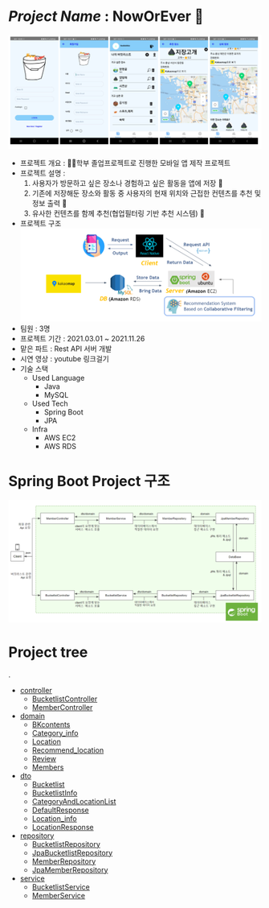 # *Project Name* : **NowOrEver** 📝  
![앱 이미지](./image/app_images.png)
- 프로젝트 개요 : 🙋‍♂️학부 졸업프로젝트로 진행한 모바일 앱 제작 프로젝트  
- 프로젝트 설명 :  
   1. 사용자가 방문하고 싶은 장소나 경험하고 싶은 활동을 앱에 저장 📂  
   2. 기존에 저장해둔 장소와 활동 중 사용자의 현재 위치와 근접한 컨텐츠를 추천 및 정보 출력 🚩    
   3. 유사한 컨텐츠를 함께 추천(협업필터링 기반 추천 시스템) 🥳  
- 프로젝트 구조
![프로젝트 구조](./image/project_structure.png)  
- 팀원 : 3명
- 프로젝트 기간 : 2021.03.01 ~ 2021.11.26 
- 맡은 파트 : Rest API 서버 개발
- 시연 영상 : youtube 링크걸기
- 기술 스택  
   - Used Language
      - Java
      - MySQL
   - Used Tech
      - Spring Boot
      - JPA
   - Infra
      - AWS EC2
      - AWS RDS  
  
   
   
 # Spring Boot Project 구조
 ![Spring Boot 구조](./image/springboot_structure.png)  
 
  
  
# Project tree
.
 * [controller](/src/main/java/noobokmizz/noworever/controller)
   * [BucketlistController](/src/main/java/noobokmizz/noworever/controller/BucketlistController.java)
   * [MemberController](/src/main/java/noobokmizz/noworever/controller/MemberController.java)
 * [domain](/src/main/java/noobokmizz/noworever/domain)
   * [BKcontents](/src/main/java/noobokmizz/noworever/domain/Bkcontents.java)
   * [Category_info](/src/main/java/noobokmizz/noworever/domain/Category_info.java)
   * [Location](/src/main/java/noobokmizz/noworever/domain/Location.java)
   * [Recommend_location](/src/main/java/noobokmizz/noworever/domain/Recommend_location.java)
   * [Review](/src/main/java/noobokmizz/noworever/domain/Review.java)
   * [Members](/src/main/java/noobokmizz/noworever/domain/Members.java)
 * [dto](/src/main/java/noobokmizz/noworever/dto)
   * [Bucketlist](/src/main/java/noobokmizz/noworever/dto/Bucketlist.java)
   * [BucketlistInfo](/src/main/java/noobokmizz/noworever/dto/BucketlistInfo.java)
   * [CategoryAndLocationList](/src/main/java/noobokmizz/noworever/dto/CategoryAndLocationLIst.java)
   * [DefaultResponse](/src/main/java/noobokmizz/noworever/dto/DefaultResponse.java)
   * [Location_info](/src/main/java/noobokmizz/noworever/dto/Location_info.java)
   * [LocationResponse](/src/main/java/noobokmizz/noworever/dto/LocationResponse.java)
 * [repository](/src/main/java/noobokmizz/noworever/repository)
    * [BucketlistRepository](/src/main/java/noobokmizz/noworever/repository/BucketlistRepository.java)
    * [JpaBucketlistRepository](/src/main/java/noobokmizz/noworever/repository/JpaBucketlistRepository.java)
    * [MemberRepository](/src/main/java/noobokmizz/noworever/repository/MemberRepository.java)
    * [JpaMemberRepository](/src/main/java/noobokmizz/noworever/repository/JpaMemberRepository.java)
 * [service](/src/main/java/noobokmizz/noworever/service)
    * [BucketlistService](/src/main/java/noobokmizz/noworever/service/BucketlistService.java)
    * [MemberService](/src/main/java/noobokmizz/noworever/service/MemberService.java)
